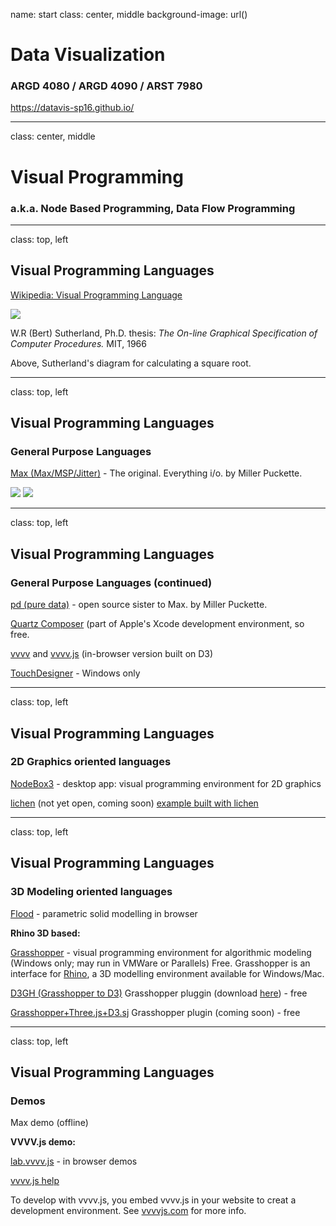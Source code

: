 name: start
class: center, middle
background-image: url()

# Data Visualization
                
### ARGD 4080 / ARGD 4090 / ARST 7980

<https://datavis-sp16.github.io/>

---
class: center, middle

# Visual Programming

### a.k.a. Node Based Programming, Data Flow Programming

---
class: top, left

## Visual Programming Languages

[Wikipedia: Visual Programming Language](https://en.wikipedia.org/wiki/Visual_programming_language)

![](http://www.nickerson.to/visprog/CH2/IMG00002.GIF)

W.R (Bert) Sutherland, Ph.D. thesis: *The On-line Graphical Specification of Computer Procedures.* MIT, 1966

Above, Sutherland's diagram for calculating a square root.

---
class: top, left

## Visual Programming Languages

### General Purpose Languages


[Max (Max/MSP/Jitter)](https://cycling74.com/) - The original.  Everything i/o.  by Miller Puckette.

![](http://users.skynet.be/P-ART/PARADISE/INSTRUM/INSTR4/MAX.jpg)
![](https://i.ytimg.com/vi/ZV6kyNp1Eqo/maxresdefault.jpg)

---
class: top, left

## Visual Programming Languages

### General Purpose Languages (continued)


[pd (pure data)](https://cycling74.com/) - open source sister to Max.  by Miller Puckette.

[Quartz Composer](https://en.wikipedia.org/wiki/Quartz_Composer) (part of Apple's Xcode development environment, so free.

[vvvv](http://www.vvvv.org/) and [vvvv.js](http://www.vvvvjs.com/) (in-browser version built on D3)

[TouchDesigner](http://www.derivative.ca/) - Windows only

---
class: top, left

## Visual Programming Languages

### 2D Graphics oriented languages

[NodeBox3](https://www.nodebox.net/) - desktop app: visual programming environment for 2D graphics

[lichen](moebio.com/lichen/) (not yet open, coming soon)
[example built with lichen](http://lichen.intuitionanalytics.com/modular_platform/LICHEN/#/santiago/projects_Original_logs#@7,x:0,y:0,w:W,h:H-250@19,x:0,y:H-250,w:W,h:70@61,x:180,y:H-180,w:420,h:32@49,x:180,y:H-148,w:420,h:88@52,x:180,y:H-60,w:420,h:l@57,x:600,y:H-180,w:l,h:l@77,x:0,y:H-180,w:180,h:180@9@13@72)

---
class: top, left

## Visual Programming Languages

### 3D Modeling oriented languages

[Flood](https://www.floodeditor.com/) - parametric solid modelling in browser 


**Rhino 3D based:**

[Grasshopper](http://www.grasshopper3d.com/) - visual programming environment for algorithmic modeling (Windows only; may run in VMWare or Parallels) Free. Grasshopper is an interface for [Rhino](https://www.rhino3d.com/), a 3D modelling environment available for Windows/Mac.

[D3GH (Grasshopper to D3)](http://lmnarchitects.com/tech-studio/fabrication/grasshopper-to-d3js/)  Grasshopper pluggin (download [here](http://lmnarchitects.com/tech-studio/wp-content/plugins/download-monitor/download.php?id=43)) - free

[Grasshopper+Three.js+D3.sj](http://lmnarchitects.com/tech-studio/featured/grasshopperthree-jsd3-js/) Grasshopper plugin (coming soon) - free

---
class: top, left

## Visual Programming Languages

### Demos


Max demo (offline)

**VVVV.js demo:**

[lab.vvvv.js](http://lab.vvvvjs.com/index.php) - in browser demos

[vvvv.js help](http://lab.vvvvjs.com/show.php?id=0d0b72ba811ef032a39fd9dcaf4a2d79e3fd794d)

To develop with vvvv.js, you embed vvvv.js in your website to creat a development environment. See [vvvvjs.com](http://vvvvjs.com/) for more info.



